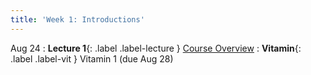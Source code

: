 ```yaml
---
title: 'Week 1: Introductions'
---
```


Aug 24
: **Lecture 1**{: .label .label-lecture } [Course Overview](lecture/lec01)
: **Vitamin**{: .label .label-vit } Vitamin 1 (due Aug 28)
